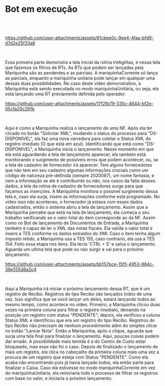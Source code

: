 # Bot em execução
<br/>
<br/>


https://github.com/user-attachments/assets/61cbee0c-9ee4-4faa-bfd9-d7d2e25f33a6

<br/>

Essa primeira parte demonstra a tela inicial da rotina IntAgilitas, é nessa tela que fazemos os filtros de RTs. As RTs que podem ser lançadas pela
Mariquinha são as pendentes e as parciais. A mariquinhaCorrente só lança as parciais, enquanto a mariquinha unitária pode lançar em qualquer uma dessas 
duas possibilidades. No caso deste vídeo demonstrativo, a Mariquinha está sendo executada no modo mariquinhaUnitária, ou seja, ela está lançando uma RT previamente definida pelo operador.
<br/>


https://github.com/user-attachments/assets/17f2fb79-335c-4644-bf2e-05cfa20c291b

<br/>

Aqui é como a Mariquinha realiza o lançamento de uma NF. Após ela ter clicado no botão "Solicitar XML", mudando o status do processo para "DS-DISPONIVEL", ela faz uma nova varredura para coletar o Status XML do registro imediato (O que está em azul). Identificando que está como "DS-DISPONIVEL", a Mariquinha inicia o lançamento. Nesse momento em que ela está aguardando a tela de lançamento aparecer, ela também está monitorando o surgimento de possíveis erros que podem acontecer, ou, se a tela de cadastro de fornecedor irá aparecer. Tem alguns fornecedores que não tem em seu cadastro algumas informações cruciais como um código de natureza pré-definida (sempre 2020087), um nome fantasia, e nem a informação se ele é contribuinte ou não, nos casos da falta desses dados, a tela da rotina de cadastro de fornecedores surge para que façamos as inserções. A Mariquinha monitora o possível surgimento dessa tela e, caso ela surja, insere as informações conforme está programado. No vídeo isso não aconteceu, o fornecedor já estava com esses dados cadastrados, então o sistema abriu a tela de lançamento. Assim que a Mariquinha percebe que está na tela de lançamento,
ela começa o seu trabalho verificando se o valor total do item corresponde ao da NF. Assim como no Bot de lançamento de Documentos de Entrada, a Mariquinha também é capaz de ler o XML das notas fiscais. Ela valida o valor total e insere a TES conforme os dados extraídos do XMl. Caso o item tenha algum imposto retido, a Mariquinha usa a TES 155, caso contrario, ela usa a TES 154.
Feito essa etapa nos itens. Ela tecla 'CTRL + S' e salva o lançamento. Aguarda um ultima tela que pode ou não surgir e vai para o próximo lançamento.
<br/>


https://github.com/user-attachments/assets/bb157bce-15f5-4953-884c-38e555d8a2c4

<br/>

Aqui a Mariquinha irá iniciar o próximo lançamento dessa RT, que é um registro de Recibo. Registros do tipo Recibo são lançados todos de uma vez. Isso significa que se você lançar um deles, estará lançando todos ao mesmo tempo, como acontece no vídeo. Primeiro, a Mariquinha clicou duas vezes na primeira coluna para filtrar o registro imediato, deixando na posição um registro com status "PENDENTE"; depois, ela verificou a coluna Status XML e identificou que era um registro do tipo Recibo. Registros do tipo Recibo não precisam de nenhum procedimento além do simples clicar no botão "Lancar Nota". Então a Mariquinha, após o clique, aguarda que surja uma tela final para finalizar o lançamento. Aqui, poucas coisas podem dar errado. A possibilidade mais temida é a do Centro de Custo estar bloqueado, mas esse não foi o caso. Depois de finalizado o lançamento de mais um registro, ela clica no cabeçalho da primeira coluna mais uma vez a procura de um registro que esteja com Status "PENDENTE". Como ela acaba não encontrando pois já havia lançado todos, ela então parte para finalizar o Caixa. Caso ela estivesse no modo mariquinhaCorrente em vez do mariquinhaUnitaria, ela reiniciaria todo o processo de filtrar os registros com base no valor, e iniciaria o próximo lançamento.

